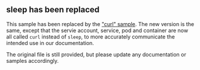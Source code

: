 ## sleep has been replaced

This sample has been replaced by the ["curl" sample](../curl/).
The new version is the same, except that the servie account, service, pod and container are now all called `curl` instead of `sleep`, to more accurately communicate the intended use in our documentation.

The original file is still provided, but please update any documentation or samples accordingly.
